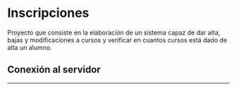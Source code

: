 # Inscripciones
Proyecto que consiste en la elaboración de un sistema capaz de dar alta, bajas y modificaciones a cursos y verificar en cuantos cursos está dado de alta un alumno.
## Conexión al servidor

---
